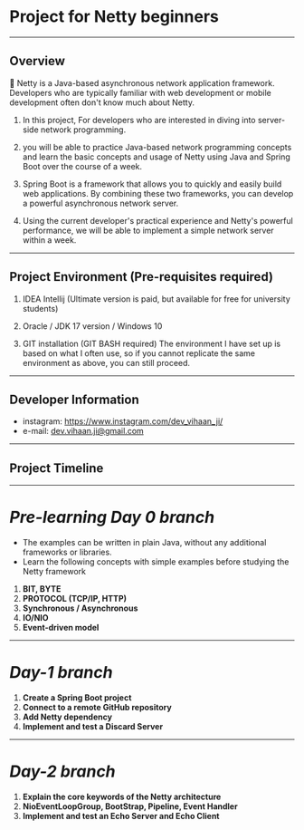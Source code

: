 # Project for Netty beginners

---
## Overview

📖 Netty is a Java-based asynchronous network application framework.
Developers who are typically familiar with web development or mobile development often don't know much about Netty.

1. In this project, For developers who are interested in diving into server-side network programming.


2. you will be able to practice Java-based network programming concepts and learn the basic concepts and usage of Netty using Java and Spring Boot over the course of a week.


3. Spring Boot is a framework that allows you to quickly and easily build web applications.
   By combining these two frameworks, you can develop a powerful asynchronous network server.


4. Using the current developer's practical experience and Netty's powerful performance, we will be able to implement a simple network server within a week.

---

## Project Environment (Pre-requisites required)
1. IDEA Intellij (Ultimate version is paid, but available for free for university students)


2. Oracle / JDK 17 version / Windows 10


3. GIT installation (GIT BASH required)
   The environment I have set up is based on what I often use, so if you cannot replicate the same environment as above, you can still proceed.

---

## Developer Information
- instagram: https://www.instagram.com/dev_vihaan_ji/
- e-mail: dev.vihaan.ji@gmail.com 

---

## Project Timeline

---

# _Pre-learning Day 0 branch_
- The examples can be written in plain Java, without any additional frameworks or libraries.
- Learn the following concepts with simple examples before studying the Netty framework
1. **BIT, BYTE**
2. **PROTOCOL (TCP/IP, HTTP)**
3. **Synchronous / Asynchronous**
4. **IO/NIO**
5. **Event-driven model**

---

# _Day-1 branch_

1. **Create a Spring Boot project**
2. **Connect to a remote GitHub repository**
3. **Add Netty dependency**
4. **Implement and test a Discard Server**

---
# _Day-2 branch_
1. **Explain the core keywords of the Netty architecture**
2. **NioEventLoopGroup, BootStrap, Pipeline, Event Handler**
3. **Implement and test an Echo Server and Echo Client**